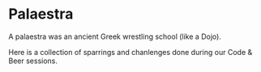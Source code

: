 # Palaestra

A palaestra was an ancient Greek wrestling school (like a Dojo).

Here is a collection of sparrings and chanlenges done during our Code & Beer sessions.
